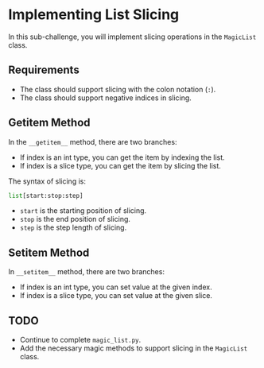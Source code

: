 # Implementing List Slicing

In this sub-challenge, you will implement slicing operations in the `MagicList` class.

## Requirements

- The class should support slicing with the colon notation (`:`).
- The class should support negative indices in slicing.

## Getitem Method

In the `__getitem__` method, there are two branches:

- If index is an int type, you can get the item by indexing the list.
- If index is a slice type, you can get the item by slicing the list.

The syntax of slicing is:

```python
list[start:stop:step]
```

- `start` is the starting position of slicing.
- `stop` is the end position of slicing.
- `step` is the step length of slicing.

## Setitem Method

In `__setitem__` method, there are two branches:

- If index is an int type, you can set value at the given index.
- If index is a slice type, you can set value at the given slice.

## TODO

- Continue to complete `magic_list.py`.
- Add the necessary magic methods to support slicing in the `MagicList` class.
